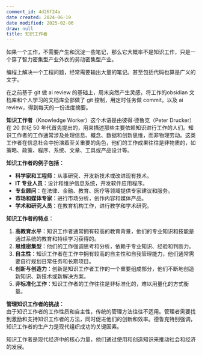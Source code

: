 ```yaml
---
comment_id: 4d26f24a
date created: 2024-06-19
date modified: 2025-02-06
draw: null
title: 知识工作者
---
```

如果一个工作，不需要产生和沉淀一些笔记，那么它大概率不是知识工作，只是一个穿了智力密集型产业外衣的劳动密集型产业。

编程上解决一个工程问题，经常需要输出大量的笔记。甚至包括代码也算是广义的文字。

在之前基于 git 做 ai review 的基础上，周末突然产生灵感，将工作的obsidian 文档库和个人学习的文档库全部做了 git 控制，用定时任务做 commit，以及 ai review，得到每天的一份进度摘要。

<!-- more -->


**知识工作者**（Knowledge Worker）这个术语是由彼得·德鲁克（Peter Drucker）在 20 世纪 50 年代首先提出的，用来描述那些主要依赖知识进行工作的人们。知识工作者的工作通常涉及处理信息、概念、数据和创新思维，而非物理劳动。这类工作者在信息社会中扮演着至关重要的角色，他们的工作成果往往是非物质的，如策略、政策、程序、系统、文章、工具或产品设计等。

  **知识工作者的例子包括：**
- **科学家和工程师**：从事研究、开发新技术或改进现有技术。
- **IT 专业人员**：设计和维护信息系统，开发软件应用程序。
- **专业顾问**：在法律、金融、教育、医疗等领域提供专家建议和服务。
- **市场和媒体专家**：进行市场分析，创作内容和媒体产品。
- **学术和研究人员**：在教育机构工作，进行教学和学术研究。

**知识工作者的特点：**
1. **高教育水平**：知识工作者通常拥有较高的教育背景，他们的专业知识和技能是通过系统的教育和持续学习获得的。
2. **思维密集型**：他们的工作强调思考和分析，依赖于专业知识、经验和判断力。
3. **自主性**：知识工作者在工作中拥有较高的自主性和自我管理能力，他们通常需要自行规划日常任务和长期项目。
4. **创新与创造力**：创新是知识工作者工作的一个重要组成部分，他们不断地创造新知识、新技术或新解决方案。
5. **非标准化工作**：知识工作者的工作往往是非标准化的，难以用量化的方式衡量。


**管理知识工作者的挑战：**  
由于知识工作者的工作性质和自主性，传统的管理方法往往不适用。管理者需要找到激励和支持知识工作者的方法，同时促进他们的创新和效率。德鲁克特别强调，知识工作者的生产力是现代组织成功的关键因素。

  

知识工作者是现代经济中的核心力量，他们通过使用和创造知识来推动社会和经济的发展。
